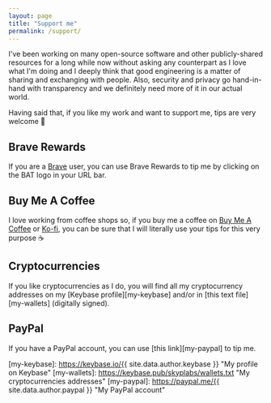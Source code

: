 ```yaml
---
layout: page
title: "Support me"
permalink: /support/
---
```

I've been working on many open-source software and other publicly-shared resources for a long while now without asking any counterpart as I love what I'm doing and I deeply think that good engineering is a matter of sharing and exchanging with people. Also, security and privacy go hand-in-hand with transparency and we definitely need more of it in our actual world.

Having said that, if you like my work and want to support me, tips are very welcome 🙂

## Brave Rewards

If you are a [Brave][brave] user, you can use Brave Rewards to tip me by clicking on the BAT logo in your URL bar.

## Buy Me A Coffee

I love working from coffee shops so, if you buy me a coffee on [Buy Me A Coffee][buy-me-a-coffee] or [Ko-fi][ko-fi], you can be sure that I will literally use your tips for this very purpose ☕

## Cryptocurrencies

If you like cryptocurrencies as I do, you will find all my cryptocurrency addresses on my [Keybase profile][my-keybase] and/or in [this text file][my-wallets] (digitally signed).

## PayPal

If you have a PayPal account, you can use [this link][my-paypal] to tip me.

 [brave]: https://brave.com "Brave Official Website"
 [buy-me-a-coffee]: https://www.buymeacoffee.com/skyplabs "My profile on Buy Me A Coffee"
 [ko-fi]: https://ko-fi.com/skyplabs "My profile on Ko-fi"
 [my-keybase]: https://keybase.io/{{ site.data.author.keybase }} "My profile on Keybase"
 [my-wallets]: https://keybase.pub/skyplabs/wallets.txt "My cryptocurrencies addresses"
 [my-paypal]: https://paypal.me/{{ site.data.author.paypal }} "My PayPal account"

